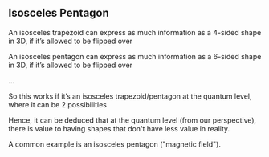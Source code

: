 ## Isosceles Pentagon

An isosceles trapezoid can express as much information as a 4-sided shape in 3D, if it’s allowed to be flipped over

An isosceles pentagon can express as much information as a 6-sided shape in 3D, if it’s allowed to be flipped over

...

So this works if it’s an isosceles trapezoid/pentagon at the quantum level, where it can be 2 possibilities

Hence, it can be deduced that at the quantum level (from our perspective), there is value to having shapes that don't have less value in reality.

A common example is an isosceles pentagon ("magnetic field").